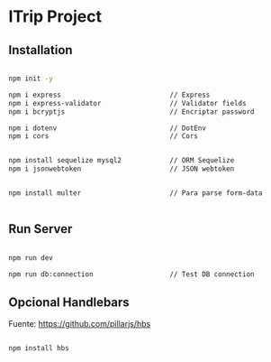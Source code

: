 # ITrip Project


## Installation

```sh

npm init -y

npm i express                           // Express
npm i express-validator                 // Validator fields
npm i bcryptjs                          // Encriptar password

npm i dotenv                            // DotEnv
npm i cors                              // Cors


npm install sequelize mysql2            // ORM Sequelize
npm i jsonwebtoken                      // JSON webtoken


npm install multer                      // Para parse form-data



```


## Run Server

```sh

npm run dev

npm run db:connection                   // Test DB connection


```


## Opcional Handlebars

Fuente: https://github.com/pillarjs/hbs

```sh

npm install hbs

```



